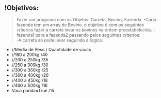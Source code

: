 ## !Objetivos:
> Fazer um programa com os Objetos: Carreta, Bovino, Fazenda.
-Cada fazenda tem um array de Bovino, o objetivo é com os seguintes criterios fazer a carreta levar os bovinos na ordem preestabelecida.
-fazenda1 para a fazenda2 passando pelos seguintes criterios:                                                
-A carreta só pode levar seguindo a logica:
* //Media de Peso    / Quantidade de vacas 
* //160 a 200kg      /40
* //200 a 250kg      /35
* //250 a 300kg      /30
* //300 a 360kg      /25
* //360 a 400kg      /20
* //400 a 450kg      /18
* //460 a 500kg      /16
* Vaca parida=True   /15

